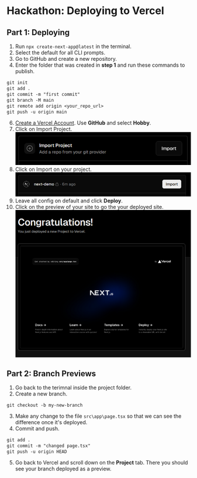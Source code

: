 # Hackathon: Deploying to Vercel

## Part 1: Deploying
1. Run `npx create-next-app@latest` in the terminal.
2. Select the default for all CLI prompts.
3. Go to GitHub and create a new repository.
4. Enter the folder that was created in **step 1** and run these commands to publish.
```
git init
git add .
git commit -m "first commit"
git branch -M main
git remote add origin <your_repo_url>
git push -u origin main
```
6. [Create a Vercel Account](https://vercel.com/signup). Use **GitHub** and select **Hobby**.
7. Click on Import Project.
![Import](imgs/1.png)
8. Click on Import on your project.
![Import project](imgs/2.png)
9. Leave all config on default and click **Deploy**.
10. Click on the preview of your site to go the your deployed site.
![Project preview](imgs/3.png)

## Part 2: Branch Previews
1. Go back to the terimnal inside the project folder.
2. Create a new branch.
```
git checkout -b my-new-branch
```
3. Make any change to the file `src\app\page.tsx` so that we can see the difference once it's deployed.
4. Commit and push.
```
git add .
git commit -m "changed page.tsx"
git push -u origin HEAD
```
5. Go back to Vercel and scroll down on the **Project** tab. There you should see your branch deployed as a preview.